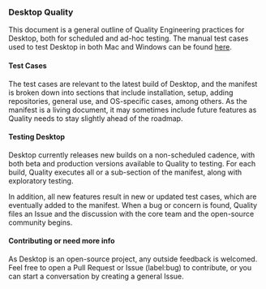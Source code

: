 ### Desktop Quality

This document is a general outline of Quality Engineering practices for Desktop, both for scheduled and ad-hoc testing. The manual test cases used to test Desktop in both Mac and Windows can be found [here](https://github.com/xixu-me/git-desktop/blob/development/docs/process/testing.md).

#### Test Cases

The test cases are relevant to the latest build of Desktop, and the manifest is broken down into sections that include installation, setup, adding repositories, general use, and OS-specific cases, among others. As the manifest is a living document, it may sometimes include future features as Quality needs to stay slightly ahead of the roadmap.

#### Testing Desktop

Desktop currently releases new builds on a non-scheduled cadence, with both beta and production versions available to Quality to testing. For each build, Quality executes all or a sub-section of the manifest, along with exploratory testing.

In addition, all new features result in new or updated test cases, which are eventually added to the manifest. When a bug or concern is found, Quality files an Issue and the discussion with the core team and the open-source community begins.

#### Contributing or need more info

As Desktop is an open-source project, any outside feedback is welcomed. Feel free to open a Pull Request or Issue (label:bug) to contribute, or you can start a conversation by creating a general Issue.
